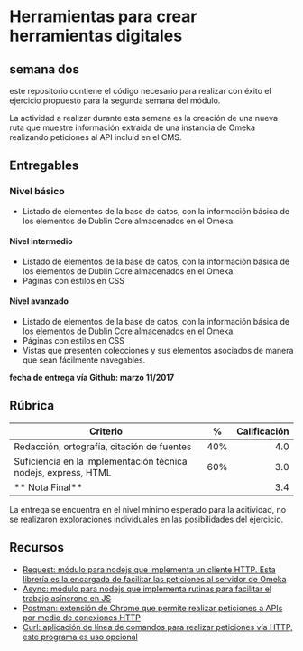 # Herramientas para crear herramientas digitales

## semana dos

este repositorio contiene el código necesario para realizar con éxito el ejercicio propuesto para la segunda semana del módulo.

La actividad a realizar durante esta semana es la creación de una nueva ruta que muestre información extraida de una instancia de Omeka realizando peticiones al API incluid en el CMS.

## Entregables

### Nivel básico

* Listado de elementos de la base de datos, con la información básica de los elementos de Dublin Core almacenados en el Omeka.

#### Nivel intermedio

* Listado de elementos de la base de datos, con la información básica de los elementos de Dublin Core almacenados en el Omeka.
* Páginas con estilos en CSS

#### Nivel avanzado

* Listado de elementos de la base de datos, con la información básica de los elementos de Dublin Core almacenados en el Omeka.
* Páginas con estilos en CSS
* Vistas que presenten colecciones y sus elementos asociados de manera que sean fácilmente navegables.

**fecha de entrega vía Github: marzo 11/2017**

## Rúbrica

|  Criterio  | %      |  Calificación |
|----------|:-------------:|------:|
| Redacción, ortografía, citación de fuentes |  40% | 4.0 |
| Suficiencia en la implementación técnica nodejs, express, HTML |    60%   | 3.0 |
| ** Nota Final** | | 3.4 |

La entrega se encuentra en el nivel mínimo esperado para la acitividad, no se realizaron exploraciones individuales en las posibilidades del ejercicio.

## Recursos

* [Request: módulo para nodejs que implementa un cliente HTTP. Esta librería es la encargada de facilitar las peticiones al servidor de Omeka](https://github.com/request/request)
* [Async: módulo para nodejs que implementa rutinas para facilitar el trabajo asíncrono en JS](https://github.com/caolan/async)
* [Postman: extensión de Chrome que permite realizar peticiones a APIs por medio de conexiones HTTP](https://www.getpostman.com/ )
* [Curl: aplicación de línea de comandos para realizar peticiones vía HTTP, este programa es uso opcional](https://curl.haxx.se/)

